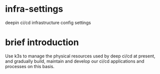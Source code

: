 # infra-settings
deepin ci/cd infrastructure config settings

# brief introduction

Use k3s to manage the physical resources used by deep ci/cd at present, and gradually build, maintain and develop our ci/cd applications and processes on this basis.
